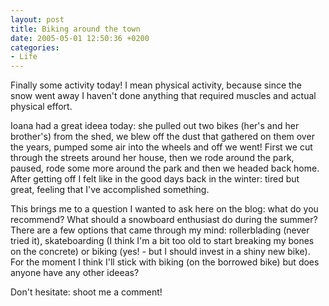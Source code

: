 ```yaml
---
layout: post
title: Biking around the town
date: 2005-05-01 12:50:36 +0200
categories:
- Life
---
```

<p>Finally some activity today! I mean physical activity, because since the snow went away I haven't done anything that required muscles and actual physical effort.</p>
<p>Ioana had a great ideea today: she pulled out two bikes (her's and her brother's) from the shed, we blew off the dust that gathered on them over the years, pumped some air into the wheels and off we went! First we cut through the streets around her house, then we rode around the park, paused, rode some more around the park and then we headed back home. After getting off I felt like in the good days back in the winter: tired but great, feeling that I've accomplished something.</p>
<p>This brings me to a question I wanted to ask here on the blog: what do you recommend? What should a snowboard enthusiast do during the summer? There are a few options that came through my mind: rollerblading (never tried it), skateboarding (I think I'm a bit too old to start breaking my bones on the concrete) or biking (yes! - but I should invest in a shiny new bike). For the moment I think I'll stick with biking (on the borrowed bike) but does anyone have any other ideeas?</p>
<p>Don't hesitate: shoot me a comment!</p>
